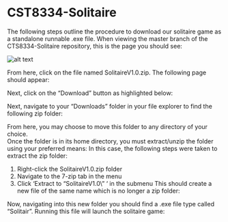 # CST8334-Solitaire
The following steps outline the procedure to download our solitaire game as a standalone runnable .exe file. 
When viewing the master branch of the CTS8334-Solitaire repository, this is the page you should see:

![alt text](img_1.png)

 
From here, click on the file named SolitaireV1.0.zip. The following page should appear:
 
Next, click on the “Download” button as highlighted below:
 


Next, navigate to your “Downloads” folder in your file explorer to find the following zip folder:
  
From here, you may choose to move this folder to any directory of your choice.  
Once the folder is in its home directory, you must extract/unzip the folder using your preferred means:
In this case, the following steps were taken to extract the zip folder:
1.	Right-click the SolitaireV1.0.zip folder
2.	Navigate to the 7-zip tab in the menu
3.	Click ‘Extract to “SolitaireV1.0\” ‘ in the submenu
This should create a new file of the same name which is no longer a zip folder:
 
Now, navigating into this new folder you should find a .exe file type called “Solitair”. Running this file will launch the solitaire game:
 
